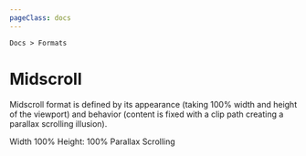 ```yaml
---
pageClass: docs
---
```


<p class="text-sm text-slate-500"><code>Docs > Formats</code></p>

# Midscroll

Midscroll format is defined by its appearance (taking 100% width and height of the viewport) and behavior (content is fixed with a clip path creating a parallax scrolling illusion).

<span class="inline-flex items-center rounded-md bg-gray-50 px-2 py-1 text-xs font-medium text-gray-600 ring-1 ring-inset ring-gray-500/10">Width 100%</span> <span class="inline-flex items-center rounded-md bg-gray-50 px-2 py-1 text-xs font-medium text-gray-600 ring-1 ring-inset ring-gray-500/10">Height: 100%</span> <span class="inline-flex items-center rounded-md bg-blue-50 px-2 py-1 text-xs font-medium text-blue-700 ring-1 ring-inset ring-blue-700/10">Parallax Scrolling</span>
